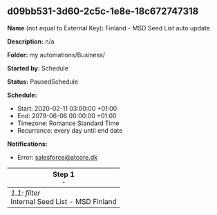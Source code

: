 ## d09bb531-3d60-2c5c-1e8e-18c672747318

**Name** (not equal to External Key)**:** Finland - MSD Seed List auto update

**Description:** n/a

**Folder:** my automations/Business/

**Started by:** Schedule

**Status:** PausedSchedule

**Schedule:**

* Start: 2020-02-11 03:00:00 +01:00
* End: 2079-06-06 00:00:00 +01:00
* Timezone: Romance Standard Time
* Recurrance: every day until end date

**Notifications:**

* Error: salesforce@atcore.dk

| Step 1<br>_<small>-</small>_ |
| --- |
| _1.1: filter_<br>Internal Seed List - MSD Finland |
